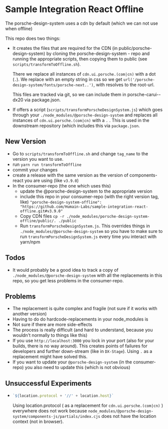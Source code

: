 # Sample Integration React Offline

The porsche-design-system uses a cdn by default (which we can not use when offline)

This repo does two things:
- It creates the files that are required for the CDN (in public/porsche-design-system) by cloning the porsche-design-system - repo and running the appropriate scripts, then copying them to public (see ``scripts/transformToOffline.sh``).

  There we replace all instances of ``cdn.ui.porsche.(com|cn)`` with a dot (`.`). We replace with an empty string in css so we get `url('/porsche-design-system/fonts/porsche-next..')`, with resolves to the root-url.

  This files are tracked via git, so we can include them in porsche-carui--dx20 via package.json.

- If offers a script (``scripts/transformPorscheDesignSystem.js``) which goes through your `./node_modules/@porsche-design-system` and replaces all instances of `cdn.ui.porsche.(com|cn)` with a `.` . This is used in the downstream repository (which includes this via `package.json`.



## New Version

- Go to ``scripts/transformToOffline.sh`` and change `tag_name` to the version you want to use.
- run `yarn run transformToOffline`
- commit your changes
- create a release with the same version as the version of components-react you are using (like `v3.9.0`)
- In the consumer-repo (the one which uses this)
  - update the @porsche-design-system to the appropriate version
  - include this repo in your consumer-repo (with the right version tag, like)
    ``"porsche-design-system-offline": "https://github.com/Humain-Labs/sample-integration-react-offline.git#v3.9.0"``
  - Copy CDN files `cp -r ./node_modules/porsche-design-system-offline/public/. ./public`
  - Run `transformPorscheDesignSystem.js`. This overrides things in `./node_modules/@porsche-design-system` so you have to make sure to run `transformPorscheDesignSystem.js` every time you interact with yarn/npm



## Todos

- It would probably be a good idea to track a copy of `./node_modules/@porsche-design-system` with all the replacements in this repo, so you get less problems in the consumer-repo.



## Problems

- The replacement is quite complex and fragile (not sure if it works with another version)
- Having to do do hardcode-replacements in your node_modules is 
- Not sure if there are more side-effects
- The process is really difficult (and hard to understand, because you wouldn't normally to things like this)
- If you use `http://localhost:3000` you lock in your port (also for your builds, there is no way around). This creates points of failures for developers and further down-stream (like in `DX-Stage`). Using `.` as a replacement might have solved this.
- If you want to update your ``@porsche-design-system`` (in the consumer-repo) you also need to update this (which is not obvious)



## Unsuccessful Experiments

- ```js
  `${location.protocol + '//' + location.host}`
  ```

  Using location.protocol ( as a replacement for  ``cdn.ui.porsche.(com|cn)`` ) everywhere does not work because ``node_modules/@porsche-design-system/components-js/partials/index.cjs`` does not have the location context (not in browser).
